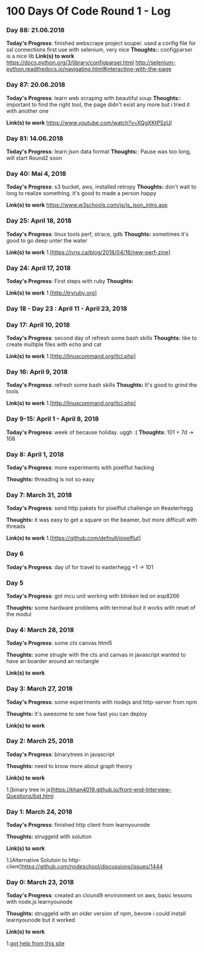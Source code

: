 # 100 Days Of Code Round 1 - Log

### Day 88: 21.06.2018
**Today's Progress**: finished webscrape project souper. used a config file for ssl connections
first use with selenium, very nice
**Thoughts:**: configparser is a nice lib
**Link(s) to work**
https://docs.python.org/3/library/configparser.html
http://selenium-python.readthedocs.io/navigating.html#interacting-with-the-page

### Day 87: 20.06.2018
**Today's Progress**: learn web scraping with beautiful soup
**Thoughts:**: important to find the right tool, the page didn't exist any more but i tried it with another one

**Link(s) to work**
https://www.youtube.com/watch?v=XQgXKtPSzUI

### Day 81: 14.06.2018
**Today's Progress**: learn json data format
**Thoughts:**: Pause was too long, will start Round2 soon

### Day 40: Mai 4, 2018

**Today's Progress**: s3 bucket, aws, installed retropy
**Thoughts:** don't wait to long to realize something, it's good to made a person happy

**Link(s) to work**
https://www.w3schools.com/js/js_json_intro.asp


### Day 25: April 18, 2018

**Today's Progress**: linux tools perf, strace, gdb
**Thoughts:** sometimes it's good to go deep unter the water

**Link(s) to work**
1.[https://jvns.ca/blog/2018/04/16/new-perf-zine]

### Day 24: April 17, 2018

**Today's Progress**: First steps with ruby
**Thoughts:** 

**Link(s) to work**
1.[http://tryruby.org]

### Day 18 - Day 23 : April 11 - April 23, 2018


### Day 17: April 10, 2018

**Today's Progress**: second day of refresh some bash skills
**Thoughts:** like to create multiple files with echo and cat

**Link(s) to work**
1.[http://linuxcommand.org/tlcl.php]

### Day 16: April 9, 2018

**Today's Progress**: refresh some bash skills
**Thoughts:** It's good to grind the tools 

**Link(s) to work**
1.[http://linuxcommand.org/tlcl.php]



### Day 9-15: April 1 - April 8, 2018

**Today's Progress**: week of because holiday. uggh :(
**Thoughts:** 101 + 7d -> 108


### Day 8: April 1, 2018

**Today's Progress**: more experiments with pixelflut hacking

**Thoughts:** threading is not so easy 


### Day 7: March 31, 2018

**Today's Progress**: send http pakets for pixelflut challenge on #easterhegg

**Thoughts:** it was easy to get a square on the beamer, but more difficult with threads

**Link(s) to work**
1.[https://github.com/defnull/pixelflut]

### Day 6 

**Today's Progress**: day of for travel to easterhegg
+1 -> 101

### Day 5

**Today's Progress**: got mcu unit working with blinken led on esp8266

**Thoughts:** some hardware problems with terminal but it works with reset of the modul

### Day 4: March 28, 2018

**Today's Progress**: some ctx canvas html5

**Thoughts:** some strugle with the cts and canvas in javascript wanted to have an boarder around an rectangle

**Link(s) to work**


### Day 3: March 27, 2018

**Today's Progress**: some experiments with nodejs and http-server from npm

**Thoughts:** it's awesome to see how fast you can deploy

**Link(s) to work**


### Day 2: March 25, 2018

**Today's Progress**: binarytrees in javascript

**Thoughts:** need to know more about graph theory

**Link(s) to work**

1.[binary tree in js]https://khan4019.github.io/front-end-Interview-Questions/bst.html


### Day 1: March 24, 2018

**Today's Progress**: finished http client from learnyounode

**Thoughts:** struggeld with solution

**Link(s) to work**

1.[Alternative Solutoin to http-client]https://github.com/nodeschool/discussions/issues/1444


### Day 0: March 23, 2018

**Today's Progress**: created an clound9 environment on aws, basic lessons with node.js learnyounode

**Thoughts:** struggeld with an older version of npm, bevore i could install learnyounode but it worked 

**Link(s) to work**

1.[got help from this site](https://askubuntu.com/questions/786272/why-does-installing-node-6-x-on-ubuntu-16-04-actually-install-node-4-2-6) 


